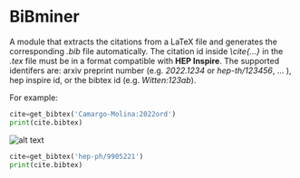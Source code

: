 # BiBminer

A module that extracts the citations from a LaTeX file and generates the corresponding *.bib* file automatically. The citation id inside *\cite{...}* in the *.tex* file must be in a format compatible with **HEP Inspire**. The supported identifers are: arxiv preprint number (e.g. *2022.1234* or *hep-th/123456*, ... ), hep inspire id, or the bibtex id (e.g. *Witten:123ab*). 

For example:

```python
cite=get_bibtex('Camargo-Molina:2022ord')
print(cite.bibtex)

```

![alt text](https://github.com/dfaroughy/BiBminer/output1.png "ouput1")

```python
cite=get_bibtex('hep-ph/9905221')
print(cite.bibtex)
 ```
